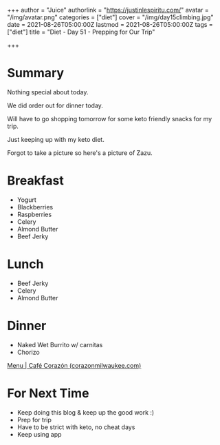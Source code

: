+++
author = "Juice"
authorlink = "https://justinlespiritu.com/"
avatar = "/img/avatar.png"
categories = ["diet"]
cover = "/img/day15climbing.jpg"
date = 2021-08-26T05:00:00Z
lastmod = 2021-08-26T05:00:00Z
tags = ["diet"]
title = "Diet - Day 51 - Prepping for Our Trip"

+++
# Summary

Nothing special about today.

We did order out for dinner today.

Will have to go shopping tomorrow for some keto friendly snacks for my trip.

Just keeping up with my keto diet.

Forgot to take a picture so here's a picture of Zazu.

# Breakfast

* Yogurt
* Blackberries
* Raspberries
* Celery
* Almond Butter
* Beef Jerky

# Lunch

* Beef Jerky
* Celery
* Almond Butter

# Dinner

* Naked Wet Burrito w/ carnitas
* Chorizo

[Menu | Café Corazón (corazonmilwaukee.com)](https://www.corazonmilwaukee.com/menu/)

# For Next Time

* Keep doing this blog & keep up the good work :)
* Prep for trip
* Have to be strict with keto, no cheat days
* Keep using app